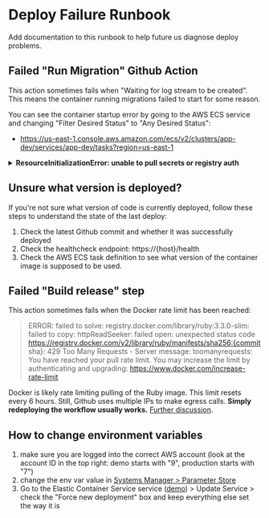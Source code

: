 # Deploy Failure Runbook

Add documentation to this runbook to help future us diagnose deploy problems.


## Failed "Run Migration" Github Action

This action sometimes fails when "Waiting for log stream to be created". This means the container running migrations failed to start for some reason.

You can see the container startup error by going to the AWS ECS service and changing "Filter Desired Status" to "Any Desired Status":
* https://us-east-1.console.aws.amazon.com/ecs/v2/clusters/app-dev/services/app-dev/tasks?region=us-east-1

<details>
<summary>
<strong>ResourceInitializationError: unable to pull secrets or registry auth</strong>
</summary>
Did you (or someone else) add an environment variable lately? You may need to run `make infra-update-app-service APP_NAME=app ENVIRONMENT=dev` in order for Terraform to give the ECS task executor user permission to pull the value of the environment variable.
</details>

## Unsure what version is deployed?

If you're not sure what version of code is currently deployed, follow these steps to understand the state of the last deploy:

1. Check the latest Github commit and whether it was successfully deployed
2. Check the healthcheck endpoint: https://{host}/health
3. Check the AWS ECS task definition to see what version of the container image is supposed to be used.

## Failed "Build release" step

This action sometimes fails when the Docker rate limit has been reached:

<!-- markdown-link-check-disable -->
> ERROR: failed to solve: registry.docker.com/library/ruby:3.3.0-slim: failed to copy: httpReadSeeker: failed open: unexpected status code https://registry.docker.com/v2/library/ruby/manifests/sha256:{commit sha}: 429 Too Many Requests - Server message: toomanyrequests: You have reached your pull rate limit. You may increase the limit by authenticating and upgrading: https://www.docker.com/increase-rate-limit
<!-- markdown-link-check-enable -->

Docker is likely rate limiting pulling of the Ruby image. This limit resets every 6 hours. Still, Github uses multiple IPs to make egress calls. **Simply redeploying the workflow usually works.** [Further discussion](https://nava.slack.com/archives/C06FC5TPAR3/p1719865408255839?thread_ts=1719862944.272089&cid=C06FC5TPAR3).


## How to change environment variables

1. make sure you are logged into the correct AWS account (look at the account ID in the top right: demo starts with "9", production starts with "7")
2. change the env var value in [Systems Manager > Parameter Store](https://us-east-1.console.aws.amazon.com/systems-manager/parameters/?region=us-east-1&tab=Table)
3. Go to the Elastic Container Service service ([demo](https://us-east-1.console.aws.amazon.com/ecs/v2/clusters/app-dev/services/app-dev/health?region=us-east-1)) > Update Service > check the "Force new deployment" box and keep everything else set the way it is
